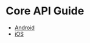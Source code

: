 # Core API Guide

* [Android][core-android]
* [iOS][core-ios]

[core-android]: /develop/api-guide/core/android
[core-ios]: /develop/api-guide/core/ios
